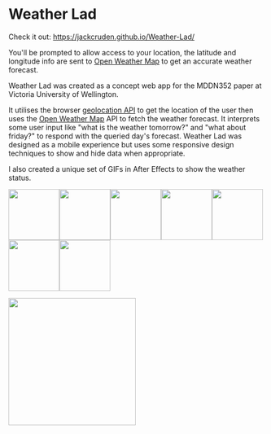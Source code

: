 # Weather Lad

Check it out: https://jackcruden.github.io/Weather-Lad/

You'll be prompted to allow access to your location, the latitude and longitude info are sent to [Open Weather Map](https://openweathermap.org/) to get an accurate weather forecast. 


Weather Lad was created as a concept web app for the MDDN352 paper at Victoria University of Wellington.

It utilises the browser [geolocation API](https://developer.mozilla.org/en-US/docs/Web/API/Geolocation_API) to get the location of the user then uses the [Open Weather Map](https://openweathermap.org/) API to fetch the weather forecast. It interprets some user input like "what is the weather tomorrow?" and "what about friday?" to respond with the queried day's forecast. Weather Lad was designed as a mobile experience but uses some responsive design techniques to show and hide data when appropriate.

I also created a unique set of GIFs in After Effects to show the weather status.

<img src="https://raw.githubusercontent.com/jackcruden/Weather-Lad/master/images/gifs/sun.gif" width="100"><img src="https://raw.githubusercontent.com/jackcruden/Weather-Lad/master/images/gifs/sun_cloud.gif" width="100"><img src="https://raw.githubusercontent.com/jackcruden/Weather-Lad/master/images/gifs/sun_cloud_rain.gif" width="100"><img src="https://raw.githubusercontent.com/jackcruden/Weather-Lad/master/images/gifs/cloud%20lightning.gif" width="100"><img src="https://raw.githubusercontent.com/jackcruden/Weather-Lad/master/images/gifs/cloud.gif" width="100"><img src="https://raw.githubusercontent.com/jackcruden/Weather-Lad/master/images/gifs/cloud_cloud.gif" width="100"><img src="https://raw.githubusercontent.com/jackcruden/Weather-Lad/master/images/gifs/cloud_rain.gif" width="100">

<img src="https://raw.githubusercontent.com/jackcruden/Weather-Lad/master/preview.png" width="250">
